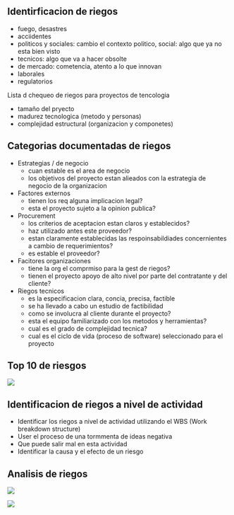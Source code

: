 ## Identirficacion de riegos

- fuego, desastres
- acciidentes
- politicos y sociales: cambio el contexto politico, social: algo que ya no esta bien visto
- tecnicos: algo que va a hacer obsolte
- de mercado: cometencia, atento a lo que innovan
- laborales
- regulatorios

Lista d chequeo de riegos para proyectos de tencologia

- tamaño del pryecto
- madurez tecnologica (metodo y personas)
- complejidad estructural (organizacion y componetes)

## Categorias documentadas de riegos

- Estrategias / de negocio
  - cuan estable es el area de negocio
  - los objetivos del proyecto estan alieados con la estrategia de negocio de la organizacion
- Factores externos
  - tienen los req alguna implicacion legal?
  - esta el proyecto sujeto a la opinion publica?
- Procurement
  - los criterios de aceptacion estan claros y establecidos?
  - haz utilizado antes este proveedor?
  - estan claramente establecidas las respoinsabildiades concernientes a cambio de requerimientos?
  - es estable el proveedor?
- Facitores organizaciones
  - tiene la org el comprmiso para la gest de riegos?
  - tienen el proyecto apoyo de alto nivel por parte del contratante y del cliente?
- Riegos tecnicos
  - es la especificacion clara, concia, precisa, factible
  - se ha llevado a cabo un estudio de factibilidad
  - como se involucra al cliente durante el proyecto?
  - esta el equipo familiarizado con los metodos y herramientas?
  - cual es el grado de complejidad tecnica?
  - cual es el ciclo de vida (proceso de software) seleccionado para el proyecto

## Top 10 de riesgos

![](../asseets/topriegos.png)

## Identificacion de riegos a nivel de actividad

- Identificar los riegos a nivel de actividad utilizando el WBS (Work breakdown structure)
- User el proceso de una tormmenta de ideas negativa
- Que puede salir mal en esta actividad
- Identificar la causa y el efecto de un riesgo

## Analisis de riegos

![](../asseets/analriegos.png)

![](../asseets/riegoss.png)